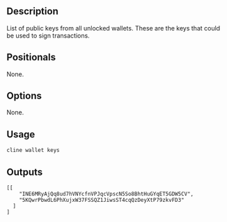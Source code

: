 ## Description

List of public keys from all unlocked wallets. These are the keys that could be used to sign transactions.

## Positionals
None.
## Options
None.
## Usage


```sh
cline wallet keys
```

## Outputs


```console
[[
    "INE6MRyAjQq8ud7hVNYcfnVPJqcVpscN5So8BhtHuGYqET5GDW5CV",
    "5KQwrPbwdL6PhXujxW37FSSQZ1JiwsST4cqQzDeyXtP79zkvFD3"
  ]
]
```
